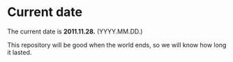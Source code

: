 # Current date

The current date is **2011.11.28.** (YYYY.MM.DD.)

This repository will be good when the world ends, so we will know how long it lasted.